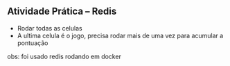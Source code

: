 ## Atividade Prática – Redis

- Rodar todas as celulas
- A ultima celula é o jogo, precisa rodar mais de uma vez para acumular a pontuação

obs: foi usado redis rodando em docker
